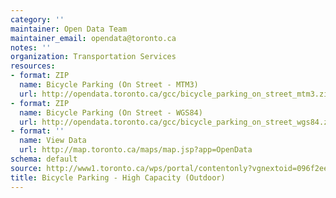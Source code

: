 ```yaml
---
category: ''
maintainer: Open Data Team
maintainer_email: opendata@toronto.ca
notes: ''
organization: Transportation Services
resources:
- format: ZIP
  name: Bicycle Parking (On Street - MTM3)
  url: http://opendata.toronto.ca/gcc/bicycle_parking_on_street_mtm3.zip
- format: ZIP
  name: Bicycle Parking (On Street - WGS84)
  url: http://opendata.toronto.ca/gcc/bicycle_parking_on_street_wgs84.zip
- format: ''
  name: View Data
  url: http://map.toronto.ca/maps/map.jsp?app=OpenData
schema: default
source: http://www1.toronto.ca/wps/portal/contentonly?vgnextoid=096f2eee37d87410VgnVCM10000071d60f89RCRD&vgnextchannel=1a66e03bb8d1e310VgnVCM10000071d60f89RCRD
title: Bicycle Parking - High Capacity (Outdoor)
---
```

